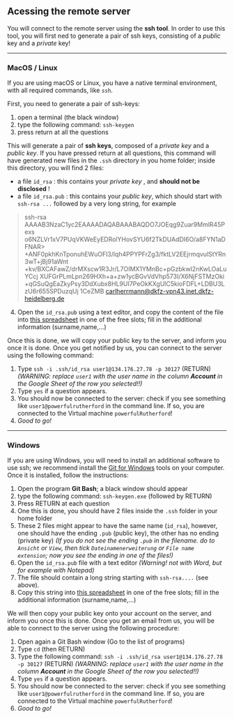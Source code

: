 ## Acessing the remote server

You will connect to the remote server using the **ssh tool**. In order to use this tool, you will first ned to generate a pair of ssh keys, consisting of a *public* key and a *private* key!

******

### MacOS / Linux

If you are using macOS or Linux, you have a native terminal environment, with all required commands, like `ssh`.

First, you need to generate a pair of ssh-keys:

1. open a terminal (the black window)
2. type the following command: `ssh-keygen`
3. press return at all the questions

This will generate a pair of **ssh keys**, composed of a *private key* and a *public key*. If you have pressed return at all questions, this command will have generated new files in the `.ssh` directory in you home folder; inside this directory, you will find 2 files:

* a file `id_rsa` : this contains your *private key* , and **should not be disclosed** !
* a file `id_rsa.pub` : this contains your *public key*, which should start with `ssh-rsa ...` followed by a very long string, for example
> ssh-rsa AAAAB3NzaC1yc2EAAAADAQABAAABAQDO7JOEqg9Zuar9MmlR45Pexs
> o6NZLVr1xV7PUqVKWeEyEDRolYHovSYU6f2TkDUAdDI6O/a8FYN1aDFNAR>
> +ANF0pkhKnTponuhEWuOFl3/lqh4PPYPFrZg3/fktLV2EEjrmqvulStYRn3wT+jBj91aWnt
> +kv/BXCAFawZ/drMXscw1R3Jr/L7OIMX1YMnBc+pGzbkwI2nKwLOaLuYCcj
> XUFGrPLmLpn269HXh+a+zw1ycBGvVdVhp573I/X6NjFSTMzOki
> +qGSuQgEaZkyPsy3DdXubx8HL9UI7PeOkKXgUlC5kioFDFL+LDBU3LzU6r655SPDuzqUj
> 1CeZMB carlherrmann@dkfz-vpn43.inet.dkfz-heidelberg.de

4. Open the `id_rsa.pub` using a text editor, and copy the content of the file into [this spreadsheet](https://docs.google.com/spreadsheets/d/10_Xo75mFgg80Vs6R9Q4Dhth3INDV21heSdoopFPrr5o/edit?usp=sharing) in one of the  free slots; fill in the additional information (surname,name,...)


Once this is done, we will copy your public key to the server, and inform you once it is done. Once you get notified by us, you can connect to the server using the following command:

1. Type `ssh -i .ssh/id_rsa user1@134.176.27.78 -p 30127` (RETURN) *(WARNING: replace `user1` with the user name in the column **Account** in the Google Sheet of the row you selected!!)*
2. Type `yes` if a question appears. 
3. You should now be connected to the server: check if you see something like `user1@powerfulrutherford` in the command line. If so, you are connected to the Virtual machine `powerfulRutherford`!
4. *Good to go!*

******

### Windows


If you are using Windows, you will need to install an additional software to use ssh; we recommend install the [Git for Windows](https://gitforwindows.org/) tools on your computer. Once it is installed, follow the instructions:

1. Open the program **Git Bash**; a black window should appear
2. type the following command: `ssh-keygen.exe` (followed by RETURN)
3. Press RETURN at each question
4. One this is done, you should have 2 files inside the `.ssh` folder in your home folder
5. These 2 files might appear to have the same name (`id_rsa`), however, one should have the ending `.pub` (public key), the other has no ending (private key) *(If you do not see the ending `.pub` in the filename. do to `Ansicht` or `View`, then tick `Dateinamenerweiterung` or `File name extension`; now you see the ending in one of the files!)*
6. Open the `id_rsa.pub` file with a text editor *(Warning! not with Word, but for example with Notepad)*
7. The file should contain a long string starting with  `ssh-rsa....` (see above).
8. Copy this string into [this spreadsheet](https://docs.google.com/spreadsheets/d/10_Xo75mFgg80Vs6R9Q4Dhth3INDV21heSdoopFPrr5o/edit?usp=sharing) in one of the  free slots; fill in the additional information (surname,name,...)

We will then copy your public key onto your account on the server, and inform you once this is done. Once you get an email from us, you will be able to connect to the server using the following procedure:

1. Open again a Git Bash window (Go to the list of programs)
2. Type `cd` (then RETURN)
3. Type the following command:
`ssh -i .ssh/id_rsa user1@134.176.27.78 -p 30127` (RETURN) *(WARNING: replace `user1` with the user name in the column **Account** in the Google Sheet of the row you selected!!)*
4. Type `yes` if a question appears.
5. You should now be connected to the server: check if you see something like `user1@powerfulrutherford` in the command line. If so, you are connected to the Virtual machine `powerfulRutherford`!
6. *Good to go!*